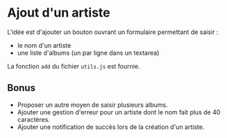 # Ajout d'un artiste

L'idée est d'ajouter un bouton ouvrant un formulaire permettant de saisir :

- le nom d'un artiste
- une liste d'albums (un par ligne dans un textarea)


La fonction `add` du fichier `utils.js` est fournie.

## Bonus

- Proposer un autre moyen de saisir plusieurs albums.
- Ajouter une gestion d'erreur pour un artiste dont le nom fait plus de 40 caractères.
- Ajouter une notification de succès lors de la création d'un artiste.